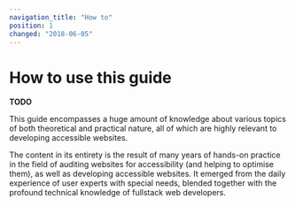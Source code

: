 ```yaml
---
navigation_title: "How to"
position: 1
changed: "2018-06-05"
---
```


# How to use this guide

**TODO**

This guide encompasses a huge amount of knowledge about various topics of both theoretical and practical nature, all of which are highly relevant to developing accessible websites.

The content in its entirety is the result of many years of hands-on practice in the field of auditing websites for accessibility (and helping to optimise them), as well as developing accessible websites. It emerged from the daily experience of user experts with special needs, blended together with the profound technical knowledge of fullstack web developers.